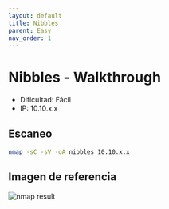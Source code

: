 ```yaml
---
layout: default
title: Nibbles
parent: Easy
nav_order: 1
---
```


# Nibbles - Walkthrough

- Dificultad: Fácil
- IP: 10.10.x.x

## Escaneo

```bash
nmap -sC -sV -oA nibbles 10.10.x.x
```

## Imagen de referencia

![nmap result](../../assets/img/nmap-nibbles.png)